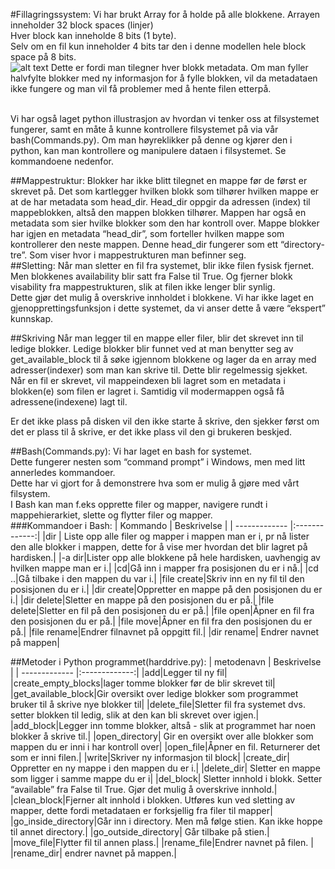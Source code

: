 #Fillagringssystem:
Vi har brukt Array for å holde på alle blokkene. Arrayen inneholder 32 block spaces (linjer)<br/>
Hver block kan inneholde 8 bits (1 byte).<br/>
Selv om en fil kun inneholder 4 bits tar den i denne modellen hele block space på 8 bits. <br/>
![alt text](https://i.gyazo.com/fe389632d324034f4e7f85c8b8b5f039.png "Lite screenshot fra bash")
Dette er fordi man tilegner hver blokk metadata. Om man fyller halvfylte blokker med ny informasjon for å fylle blokken, vil da metadataen ikke fungere og man vil få problemer med å hente filen etterpå. 

<br> Vi har også laget python illustrasjon av hvordan vi tenker oss at filsystemet fungerer, samt en måte å kunne kontrollere filsystemet på via vår bash(Commands.py). Om man høyreklikker på denne og kjører den i python, kan man kontrollere og manipulere dataen i filsystemet. Se kommandoene nedenfor. 

##Mappestruktur: 
Blokker har ikke blitt tilegnet en mappe før de først er skrevet på. Det som kartlegger hvilken blokk som tilhører hvilken mappe er at de har metadata som head_dir. Head_dir oppgir da adressen (index) til mappeblokken, altså den mappen blokken tilhører. Mappen har også en metadata som sier hvilke blokker som den har kontroll over. Mappe blokker har igjen en metadata “head_dir”, som forteller hvilken mappe som kontrollerer den neste mappen. Denne head_dir fungerer som ett “directory-tre”. Som viser hvor i mappestrukturen man befinner seg.<br/>
##Sletting: 
Når man sletter en fil fra systemet, blir ikke filen fysisk fjernet. Men blokkenes availability blir satt fra False til True. Og fjerner blokk visability fra mappestrukturen, slik at filen ikke lenger blir synlig.<br/>
Dette gjør det mulig å overskrive innholdet i blokkene. Vi har ikke laget en gjenopprettingsfunksjon i dette systemet, da vi anser dette å være “ekspert” kunnskap.<br/>

##Skriving
Når man legger til en mappe eller filer, blir det skrevet inn til ledige blokker. Ledige blokker blir funnet ved at man benytter seg av get_available_block til å søke igjennom blokkene og lager da en array med adresser(indexer) som man kan skrive til. Dette blir regelmessig sjekket. <br> Når en fil er skrevet, vil mappeindexen bli lagret som en metadata i blokken(e) som filen er lagret i. Samtidig vil modermappen også få adressene(indexene) lagt til. <br>

Er det ikke plass på disken vil den ikke starte å skrive, den sjekker først om det er plass til å skrive, er det ikke plass vil den gi brukeren beskjed. 

##Bash(Commands.py):
Vi har laget en bash for systemet. <br/>
Dette fungerer nesten som “command prompt” i Windows, men med litt annerledes kommandoer. <br/>
Dette har vi gjort for å demonstrere hva som er mulig å gjøre med vårt filsystem.<br/>
I Bash kan man f.eks opprette filer og mapper, navigere rundt i mappehierarkiet, slette og flytter filer og mapper.<br/>
###Kommandoer i Bash:
| Kommando          | Beskrivelse     |
| ------------- |:-------------:|
|dir | Liste opp alle filer og mapper i mappen man er i, pr nå lister den alle blokker i mappen, dette for å vise mer hvordan det blir lagret på hardisken.|
|-a dir|Lister opp alle blokkene på hele hardisken, uavhengig av hvilken mappe man er i.|
|cd|Gå inn i mapper fra posisjonen du er i nå.|
|cd ..|Gå tilbake i den mappen du var i.|
|file create|Skriv inn en ny fil til den posisjonen du er i.|
|dir create|Oppretter en mappe på den posisjonen du er i.|
|dir delete|Sletter en mappe på den posisjonen du er på.|
|file delete|Sletter en fil på den posisjonen du er på.|
|file open|Åpner en fil fra den posisjonen du er på.|
|file move|Åpner en fil fra den posisjonen du er på.|
|file rename|Endrer filnavnet på oppgitt fil.|
|dir rename| Endrer navnet på mappen|


##Metoder i Python programmet(harddrive.py): 
| metodenavn          | Beskrivelse     |
| ------------- |:-------------:|
|add|Legger til ny fil|
|create_empty_blocks|lager tomme blokker før de blir skrevet til|
|get_available_block|Gir oversikt over ledige blokker som programmet bruker til å skrive nye blokker til|
|delete_file|Sletter fil fra systemet dvs. setter blokken til ledig, slik at den kan bli skrevet over igjen.|
|add_block|Legger inn tomme blokker, altså - slik at programmet har noen blokker å skrive til.|
|open_directory| Gir en oversikt over alle blokker som mappen du er inni i har kontroll over|
|open_file|Åpner en fil. Returnerer det som er inni filen.|
|write|Skriver ny informasjon til block|
|create_dir| Oppretter en ny mappe i den mappen du er i.|
|delete_dir| Sletter en mappe som ligger i samme mappe du er i|
|del_block| Sletter innhold i blokk. Setter “available” fra False til True. Gjør det mulig å overskrive innhold.|
|clean_block|Fjerner alt innhold i blokken. Utføres kun ved sletting av mapper, dette fordi metadataen er forksjellig fra filer til mapper|
|go_inside_directory|Går inn i directory. Men må følge stien. Kan ikke hoppe til annet directory.|
|go_outside_directory| Går tilbake på stien.|
|move_file|Flytter fil til annen plass.|
|rename_file|Endrer navnet på filen. |
|rename_dir| endrer navnet på mappen.|


